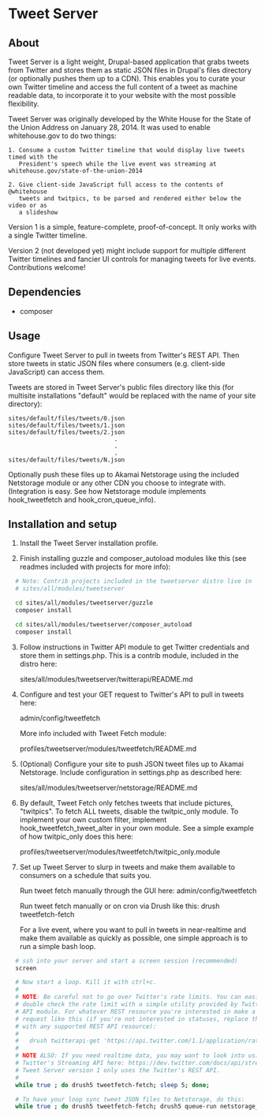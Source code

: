 Tweet Server
============

About
-----

  Tweet Server is a light weight, Drupal-based application that grabs tweets from
  Twitter and stores them as static JSON files in Drupal's files directory (or
  optionally pushes them up to a CDN). This enables you to curate your own
  Twitter timeline and access the full content of a tweet as machine readable
  data, to incorporate it to your website with the most possible flexibility.

  Tweet Server was originally developed by the White House for the State of the
  Union Address on January 28, 2014. It was used to enable whitehouse.gov to do two
  things:
    
    1. Consume a custom Twitter timeline that would display live tweets timed with the
       President's speech while the live event was streaming at whitehouse.gov/state-of-the-union-2014

    2. Give client-side JavaScript full access to the contents of @whitehouse
       tweets and twitpics, to be parsed and rendered either below the video or as
       a slideshow

  Version 1 is a simple, feature-complete, proof-of-concept. It only works with
  a single Twitter timeline.

  Version 2 (not developed yet) might include support for multiple different
  Twitter timelines and fancier UI controls for managing tweets for live events.
  Contributions welcome!


Dependencies
------------

  - composer


Usage
-----

  Configure Tweet Server to pull in tweets from Twitter's REST API. Then store
  tweets in static JSON files where consumers (e.g. client-side JavaScript) can
  access them.

  Tweets are stored in Tweet Server's public files directory like this (for
  multisite installations "default" would be replaced with the name of your site
  directory):

    sites/default/files/tweets/0.json
    sites/default/files/tweets/1.json
    sites/default/files/tweets/2.json
                                  .        
                                  .        
                                  .        
    sites/default/files/tweets/N.json

  Optionally push these files up to Akamai Netstorage using the included
  Netstorage module or any other CDN you choose to integrate with. (Integration is
  easy. See how Netstorage module implements hook_tweetfetch and
  hook_cron_queue_info).


Installation and setup
----------------------

  1. Install the Tweet Server installation profile.

  2. Finish installing guzzle and composer_autoload modules like this (see
     readmes included with projects for more info):

  ```bash
    # Note: Contrib projects included in the tweetserver distro live in
    # sites/all/modules/tweetserver 

    cd sites/all/modules/tweetserver/guzzle
    composer install

    cd sites/all/modules/tweetserver/composer_autoload
    composer install
  ```

  3. Follow instructions in Twitter API module to get Twitter credentials and
     store them in settings.php. This is a contrib module, included in the
     distro here: 
     
        sites/all/modules/tweetserver/twitterapi/README.md

  4. Configure and test your GET request to Twitter's API to pull in tweets
     here:
    
        admin/config/tweetfetch

     More info included with Tweet Fetch module:

        profiles/tweetserver/modules/tweetfetch/README.md
  
  5. (Optional) Configure your site to push JSON tweet files up to Akamai
     Netstorage. Include configuration in settings.php as described here:

        sites/all/modules/tweetserver/netstorage/README.md

  6. By default, Tweet Fetch only fetches tweets that include pictures,
    "twitpics". To fetch ALL tweets, disable the twitpic_only module. To
    implement your own custom filter, implement hook_tweetfetch_tweet_alter in
    your own module. See a simple example of how twitpic_only does this here:

        profiles/tweetserver/modules/tweetfetch/twitpic_only.module 

  7. Set up Tweet Server to slurp in tweets and make them available to consumers
     on a schedule that suits you.

       Run tweet fetch manually through the GUI here: 
        admin/config/tweetfetch

       Run tweet fetch manually or on cron via Drush like this:
        drush tweetfetch-fetch

       For a live event, where you want to pull in tweets in near-realtime and
       make them available as quickly as possible, one simple approach is to run
       a simple bash loop. 

  ```bash
    # ssh into your server and start a screen session (recommended)
    screen

    # Now start a loop. Kill it with ctrl+c.
    #
    # NOTE: Be careful not to go over Twitter's rate limits. You can easily
    # double check the rate limit with a simple utility provided by Twitter
    # API module. For whatever REST resource you're interested in make a
    # request like this (if you're not interested in statuses, replace that
    # with any supported REST API resource):
    #
    #   drush twitterapi-get 'https://api.twitter.com/1.1/application/rate_limit_status.json?resources=statuses' 
    #
    # NOTE ALSO: If you need realtime data, you may want to look into using
    # Twitter's Streaming API here: https://dev.twitter.com/docs/api/streaming.
    # Tweet Server version 1 only uses the Twitter's REST API.
    #
    while true ; do drush5 tweetfetch-fetch; sleep 5; done;

    # To have your loop sync tweet JSON files to Netstorage, do this:
    while true ; do drush5 tweetfetch-fetch; drush5 queue-run netstorage_upload ; sleep 5; done;
  ```

